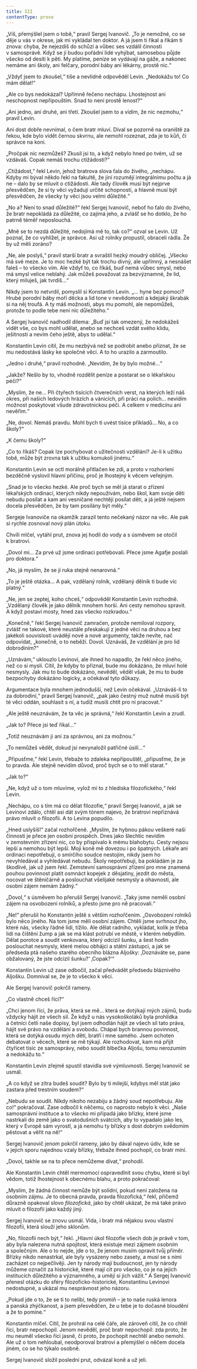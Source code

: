 ```yaml
---
title: III
contentType: prose
---
```


<section>

„Víš, přemýšlel jsem o tobě,“ pravil Sergej Ivanovič. „To je nemožné, co se děje u vás v okrese, jak mi vykládal ten doktor. A já jsem ti říkal a říkám ti znova: chyba, že nejezdíš do schůzí a vůbec ses vzdálil činnosti v samosprávě. Když se jí budou pořádní lidé vyhýbat, samosebou půjde všecko od desíti k pěti. My platíme, peníze se vydávají na gáže, a nakonec nemáme ani školy, ani felčary, porodní báby ani lékárny, prostě nic.“

„Vždyť jsem to zkoušel,“ tiše a nevlídně odpověděl Levin. „Nedokážu to! Co mám dělat!“

„Ale co bys nedokázal? Upřímně řečeno nechápu. Lhostejnost ani neschopnost nepřipouštím. Snad to není prostě lenost?“

„Ani jedno, ani druhé, ani třetí. Zkoušel jsem to a vidím, že nic nezmohu,“ pravil Levin.

Ani dost dobře nevnímal, o čem bratr mluví. Díval se pozorně na oraniště za řekou, kde bylo vidět černou skvrnu, ale nemohl rozeznat, zda je to kůň, či správce na koni.

„Pročpak nic nezmůžeš? Zkusil jsi to, a když nebylo hned po tvém, už se vzdáváš. Copak nemáš trochu ctižádosti?“

„Ctižádost,“ řekl Levin, jehož bratrova slova ťala do živého, „nechápu. Kdyby mi býval někdo řekl na fakultě, že jiní rozumějí integrálnímu počtu a já ne – dalo by se mluvit o ctižádosti. Ale tady člověk musí být nejprve přesvědčen, že si ty věci vyžadují určité schopnosti, a hlavně musí být přesvědčen, že všecky ty věci jsou velmi důležité.“

„No a? Není to snad důležité?“ řekl Sergej Ivanovič, neboť ho ťalo do živého, že bratr nepokládá za důležité, co zajímá jeho, a zvlášť se ho dotklo, že ho patrně téměř neposlouchá.

„Mně se to nezdá důležité, nedojímá mě to, tak co?“ ozval se Levin. Už poznal, že co vyhlížel, je správce. Asi už rolníky propustil, obraceli rádla. Že by už měli zoráno?

„Ne, ale poslyš,“ pravil starší bratr a svraštil hezký moudrý obličej. „Všecko má své meze. Je to moc hezké být tak trochu divný, ale upřímný, a nesnášet faleš – to všecko vím. Ale vždyť to, co říkáš, buď nemá vůbec smysl, nebo má smysl velice neblahý. Jak můžeš považovat za bezvýznamné, že lid, který miluješ, jak tvrdíš…“

Nikdy jsem to netvrdil, pomyslil si Konstantin Levin. „… hyne bez pomoci? Hrubé porodní báby moří děcka a lid tone v nevědomosti a kdejaký škrabák si na něj troufá. A ty máš možnosti, abys mu pomohl, ale nepomůžeš, protože to podle tebe není nic důležitého.“

A Sergej Ivanovič nadhodil dilema: „Buď jsi tak omezený, že nedokážeš vidět vše, co bys mohl udělat, anebo se nechceš vzdát svého klidu, ješitnosti a nevím čeho ještě, abys to udělal.“

Konstantin Levin cítil, že mu nezbývá než se podrobit anebo přiznat, že se mu nedostává lásky ke společné věci. A to ho urazilo a zarmoutilo.

„Jedno i druhé,“ pravil rozhodně. „Nevidím, že by bylo možné…“

„Jakže? Nešlo by to, vhodně rozdělit peníze a postarat se o lékařskou péči?“

„Myslím, že ne… Při čtyřech tisících čtverečních verst, na kterých leží náš okres, při našich ledových hrázích a vánicích, při práci na polích… nevidím možnost poskytovat všude zdravotnickou péči. A celkem v medicínu ani nevěřím.“

„Ne, dovol. Nemáš pravdu. Mohl bych ti uvést tisíce příkladů… No, a co školy?“

„K čemu školy?“

„Co to říkáš? Copak lze pochybovat o užitečnosti vzdělání? Je-li k užitku tobě, může být zrovna tak k užitku komukoli jinému.“

Konstantin Levin se octl morálně přitlačen ke zdi, a proto v rozhorlení bezděčně vyslovil hlavní příčinu, proč je lhostejný k věcem veřejným.

„Snad je to všecko hezké. Ale proč bych se měl já starat o zřízení lékařských ordinací, kterých nikdy nepoužívám, nebo škol, kam svoje děti nebudu posílat a kam ani vesničané nechtějí posílat děti, a já ještě nejsem docela přesvědčen, že by tam posílány být měly.“

Sergeje Ivanoviče na okamžik zarazil tento nečekaný názor na věc. Ale pak si rychle zosnoval nový plán útoku.

Chvíli mlčel, vytáhl prut, znova jej hodil do vody a s úsměvem se otočil k bratrovi.

„Dovol mi… Za prvé už jsme ordinaci potřebovali. Přece jsme Agafje poslali pro doktora.“

„No, já myslím, že se jí ruka stejně nenarovná.“

„To je ještě otázka… A pak, vzdělaný rolník, vzdělaný dělník ti bude víc platný.“

„Ne, jen se zeptej, koho chceš,“ odpověděl Konstantin Levin rozhodně. „Vzdělaný člověk je jako dělník mnohem horší. Ani cesty nemohou spravit. A když postaví mosty, hned zas všecko rozkradou.“

„Konečně,“ řekl Sergej Ivanovič zamračen, protože nemiloval rozpory, zvlášť ne takové, které neustále přeskakují z jedné věci na druhou a bez jakékoli souvislosti uvádějí nové a nové argumenty, takže nevíte, nač odpovídat, „konečně, o to neběží. Dovol. Uznáváš, že vzdělání je pro lid dobrodiním?“

„Uznávám,“ uklouzlo Levinovi, ale ihned ho napadlo, že řekl něco jiného, než co si myslí. Cítil, že kdyby to přiznal, bude mu dokázáno, že mluví holé nesmysly. Jak mu to bude dokázáno, nevěděl, věděl však, že mu to bude bezpochyby dokázáno logicky, a očekával tyto důkazy.

Argumentace byla mnohem jednodušší, než Levin očekával. „Uznáváš-li to za dobrodiní,“ pravil Sergej Ivanovič, „pak jako čestný muž nutně musíš být té věci oddán, souhlasit s ní, a tudíž musíš chtít pro ni pracovat.“

„Ale ještě neuznávám, že ta věc je správná,“ řekl Konstantin Levin a zrudl.

„Jak to? Přece jsi teď říkal…“

„Totiž neuznávám ji ani za správnou, ani za možnou.“

„To nemůžeš vědět, dokud jsi nevynaložil patřičné úsilí…“

„Připusťme,“ řekl Levin, třebaže to zdaleka nepřipouštěl, „připusťme, že je to pravda. Ale stejně nevidím důvod, proč bych se o to měl starat.“

„Jak to?“

„Ne, když už o tom mluvíme, vylož mi to z hlediska filozofického,“ řekl Levin.

„Nechápu, co s tím má co dělat filozofie,“ pravil Sergej Ivanovič, a jak se Levinovi zdálo, chtěl asi dát svým tónem najevo, že bratrovi nepřiznává právo mluvit o filozofii. A to Levina popudilo.

„Hned uslyšíš!“ začal rozhořčeně. „Myslím, že hybnou pákou veškeré naší činnosti je přece jen osobní prospěch. Dnes jako šlechtic nevidím v zemstevním zřízení nic, co by přispívalo k mému blahobytu. Cesty nejsou lepší a nemohou být lepší. Moji koně mě dovezou i po špatných. Lékaře ani ordinaci nepotřebuji, o smírčího soudce nestojím, nikdy jsem ho nevyhledával a vyhledávat nebudu. Školy nepotřebuji, ba pokládám je za škodlivé, jak už jsem řekl. Zemstevní samosprávní zřízení pro mne znamená pouhou povinnost platit osmnáct kopejek z děsjatiny, jezdit do města, nocovat ve štěničárně a poslouchat všelijaké nesmysly a ohavnosti, ale osobní zájem nemám žádný.“

„Dovol,“ s úsměvem ho přerušil Sergej Ivanovič. „Taky jsme neměli osobní zájem na osvobození rolníků, a přesto jsme pro ně pracovali.“

„Ne!“ přerušil ho Konstantin ještě s větším rozhořčením. „Osvobození rolníků bylo něco jiného. Na tom jsme měli osobní zájem. Chtěli jsme svrhnout jho, které nás, všecky řádné lidi, tížilo. Ale dělat radního, vykládat, kolik je třeba lidí na čištění žump a jak se má klást potrubí ve městě, v kterém nebydlím. Dělat porotce a soudit venkovana, který odcizil šunku, a šest hodin poslouchat nesmysly, které melou obhájci a státní zástupci, a jak se předseda ptá našeho starého obecního blázna Aljošky: ‚Doznáváte se, pane obžalovaný, že jste odcizil šunku?‘ ‚Copak?‘“

Konstantin Levin už zase odbočil, začal předvádět předsedu bláznivého Aljošku. Domníval se, že je to všecko k věci.

Ale Sergej Ivanovič pokrčil rameny.

„Co vlastně chceš říci?“

„Chci jenom říci, že práva, která se mě… která se dotýkají mých zájmů, budu vždycky hájit ze všech sil. Že když u nás vysokoškoláků byla prohlídka a četníci četli naše dopisy, byl jsem odhodlán hájit ze všech sil tato práva, hájit své právo na vzdělání a svobodu. Chápal bych brannou povinnost, která se dotýká osudu mých dětí, bratří i mne samého. Jsem ochoten debatovat o věcech, které se mě týkají. Ale rozhodovat, kam má přijít čtyřicet tisíc ze samosprávy, nebo soudit blbečka Aljošu, tomu nerozumím a nedokážu to.“

Konstantin Levin zřejmě spustil stavidla své výmluvnosti. Sergej Ivanovič se usmál.

„A co když se zítra budeš soudit? Bylo by ti milejší, kdybys měl stát jako zastara před trestním soudem?“

„Nebudu se soudit. Nikdy nikoho nezabiju a žádný soud nepotřebuju. Ale co!“ pokračoval. Zase odbočil k něčemu, co naprosto nebylo k věci. „Naše samosprávní instituce a to všecko mi připadá jako břízky, které jsme nastrkali do země jako o svatodušních svátcích, aby to vypadalo jako les, který v Evropě sám vyrostl, a já nemohu ty břízky s dost dobrým svědomím pěstovat a věřit na ně!“

Sergej Ivanovič jenom pokrčil rameny, jako by dával najevo údiv, kde se v jejich sporu najednou vzaly břízky, třebaže ihned pochopil, co bratr míní.

„Dovol, takhle se na to přece nemůžeme dívat,“ prohodil.

Ale Konstantin Levin chtěl mermomocí ospravedlnit svou chybu, které si byl vědom, totiž lhostejnost k obecnému blahu, a proto pokračoval:

„Myslím, že žádná činnost nemůže být solidní, pokud není založena na osobním zájmu. Je to obecná pravda, pravda filozofická,“ řekl, přičemž důrazně opakoval slovo _filozofická_, jako by chtěl ukázat, že má také právo mluvit o filozofii jako každý jiný.

Sergej Ivanovič se znovu usmál. Vida, i bratr má nějakou svou vlastní filozofii, která slouží jeho sklonům.

„No, filozofii nech být,“ řekl. „Hlavní úkol filozofie všech dob je právě v tom, aby byla nalezena nutná spojitost, která existuje mezi zájmem osobním a společným. Ale o to nejde, jde o to, že jenom musím opravit tvůj příměr. Břízky nikdo nenastrkal, ale byly vysázeny nebo zasety, a musí se s nimi zacházet co nejpečlivěji. Jen ty národy mají budoucnost, jen ty národy můžeme označit za historické, které mají cit pro všecko, co je na jejich institucích důležitého a významného, a umějí si jich vážit.“ A Sergej Ivanovič přenesl otázku do sféry filozoficko-historické, Konstantinu Levinovi nedostupné, a ukázal mu nesprávnost jeho názoru.

„Pokud jde o to, že se ti to nelíbí, tedy promiň – je to naše ruská lenora a panská zhýčkanost, a jsem přesvědčen, že u tebe je to dočasné bloudění a že to pomine.“

Konstantin mlčel. Cítil, že prohrál na celé čáře, ale zároveň cítil, že co chtěl říci, bratr nepochopil. Jenom nevěděl, proč bratr nepochopil: zda proto, že mu neuměl všecko říci jasně, či proto, že pochopit nechtěl anebo nemohl. Ale už o tom nehloubal, neodporoval bratrovi a přemýšlel o něčem docela jiném, co se ho týkalo osobně.

Sergej Ivanovič složil poslední prut, odvázal koně a už jeli.

</section>

